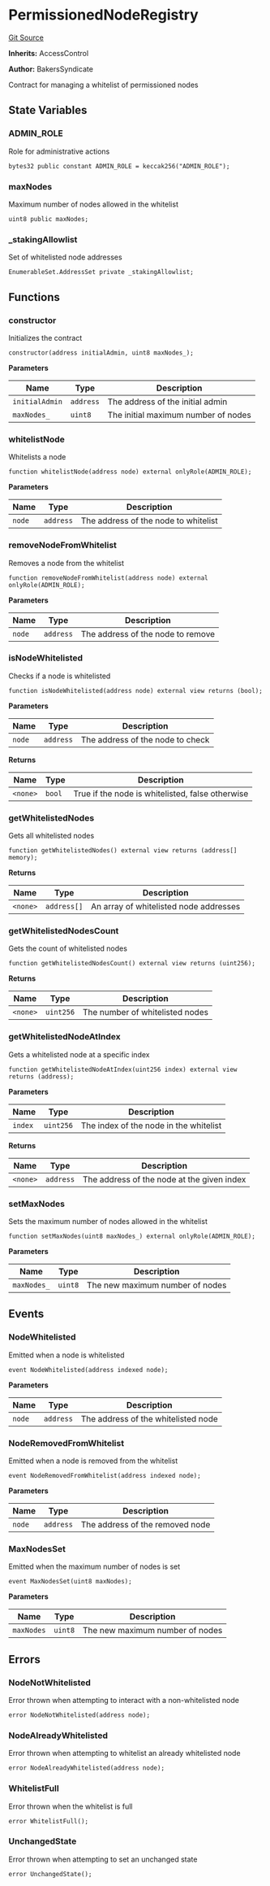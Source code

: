 # PermissionedNodeRegistry

[Git Source](https://github.com/dwacfn/contracts/blob/67de895b15d7488b46908a69f0cb045943c5c770/src/PermissionedNodeRegistry.sol)

**Inherits:** AccessControl

**Author:** BakersSyndicate

Contract for managing a whitelist of permissioned nodes

## State Variables

### ADMIN_ROLE

Role for administrative actions

```solidity
bytes32 public constant ADMIN_ROLE = keccak256("ADMIN_ROLE");
```

### maxNodes

Maximum number of nodes allowed in the whitelist

```solidity
uint8 public maxNodes;
```

### \_stakingAllowlist

Set of whitelisted node addresses

```solidity
EnumerableSet.AddressSet private _stakingAllowlist;
```

## Functions

### constructor

Initializes the contract

```solidity
constructor(address initialAdmin, uint8 maxNodes_);
```

**Parameters**

| Name           | Type      | Description                         |
| -------------- | --------- | ----------------------------------- |
| `initialAdmin` | `address` | The address of the initial admin    |
| `maxNodes_`    | `uint8`   | The initial maximum number of nodes |

### whitelistNode

Whitelists a node

```solidity
function whitelistNode(address node) external onlyRole(ADMIN_ROLE);
```

**Parameters**

| Name   | Type      | Description                          |
| ------ | --------- | ------------------------------------ |
| `node` | `address` | The address of the node to whitelist |

### removeNodeFromWhitelist

Removes a node from the whitelist

```solidity
function removeNodeFromWhitelist(address node) external onlyRole(ADMIN_ROLE);
```

**Parameters**

| Name   | Type      | Description                       |
| ------ | --------- | --------------------------------- |
| `node` | `address` | The address of the node to remove |

### isNodeWhitelisted

Checks if a node is whitelisted

```solidity
function isNodeWhitelisted(address node) external view returns (bool);
```

**Parameters**

| Name   | Type      | Description                      |
| ------ | --------- | -------------------------------- |
| `node` | `address` | The address of the node to check |

**Returns**

| Name     | Type   | Description                                      |
| -------- | ------ | ------------------------------------------------ |
| `<none>` | `bool` | True if the node is whitelisted, false otherwise |

### getWhitelistedNodes

Gets all whitelisted nodes

```solidity
function getWhitelistedNodes() external view returns (address[] memory);
```

**Returns**

| Name     | Type        | Description                            |
| -------- | ----------- | -------------------------------------- |
| `<none>` | `address[]` | An array of whitelisted node addresses |

### getWhitelistedNodesCount

Gets the count of whitelisted nodes

```solidity
function getWhitelistedNodesCount() external view returns (uint256);
```

**Returns**

| Name     | Type      | Description                     |
| -------- | --------- | ------------------------------- |
| `<none>` | `uint256` | The number of whitelisted nodes |

### getWhitelistedNodeAtIndex

Gets a whitelisted node at a specific index

```solidity
function getWhitelistedNodeAtIndex(uint256 index) external view returns (address);
```

**Parameters**

| Name    | Type      | Description                            |
| ------- | --------- | -------------------------------------- |
| `index` | `uint256` | The index of the node in the whitelist |

**Returns**

| Name     | Type      | Description                                |
| -------- | --------- | ------------------------------------------ |
| `<none>` | `address` | The address of the node at the given index |

### setMaxNodes

Sets the maximum number of nodes allowed in the whitelist

```solidity
function setMaxNodes(uint8 maxNodes_) external onlyRole(ADMIN_ROLE);
```

**Parameters**

| Name        | Type    | Description                     |
| ----------- | ------- | ------------------------------- |
| `maxNodes_` | `uint8` | The new maximum number of nodes |

## Events

### NodeWhitelisted

Emitted when a node is whitelisted

```solidity
event NodeWhitelisted(address indexed node);
```

**Parameters**

| Name   | Type      | Description                         |
| ------ | --------- | ----------------------------------- |
| `node` | `address` | The address of the whitelisted node |

### NodeRemovedFromWhitelist

Emitted when a node is removed from the whitelist

```solidity
event NodeRemovedFromWhitelist(address indexed node);
```

**Parameters**

| Name   | Type      | Description                     |
| ------ | --------- | ------------------------------- |
| `node` | `address` | The address of the removed node |

### MaxNodesSet

Emitted when the maximum number of nodes is set

```solidity
event MaxNodesSet(uint8 maxNodes);
```

**Parameters**

| Name       | Type    | Description                     |
| ---------- | ------- | ------------------------------- |
| `maxNodes` | `uint8` | The new maximum number of nodes |

## Errors

### NodeNotWhitelisted

Error thrown when attempting to interact with a non-whitelisted node

```solidity
error NodeNotWhitelisted(address node);
```

### NodeAlreadyWhitelisted

Error thrown when attempting to whitelist an already whitelisted node

```solidity
error NodeAlreadyWhitelisted(address node);
```

### WhitelistFull

Error thrown when the whitelist is full

```solidity
error WhitelistFull();
```

### UnchangedState

Error thrown when attempting to set an unchanged state

```solidity
error UnchangedState();
```
